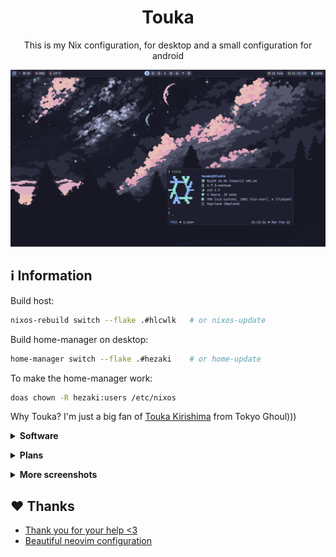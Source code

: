 <h1 align="center"> Touka </h1>

<p align="center">
This is my Nix configuration, for desktop and a small configuration for android
</p>

![Screenshot](1.png)

## ℹ️ Information

Build host:
```bash
nixos-rebuild switch --flake .#hlcwlk   # or nixos-update
```

Build home-manager on desktop:
```bash 
home-manager switch --flake .#hezaki    # or home-update
```

To make the home-manager work:
```bash 
doas chown -R hezaki:users /etc/nixos  
``` 

Why Touka? I'm just a big fan of [Touka Kirishima](https://tokyoghoul.fandom.com/wiki/Touka_Kirishima) from Tokyo Ghoul)))

<details>
  <summary><b>Software</b></summary>
<br>

- **Wayland compositor** - [Hyprland](https://hyprland.org/)
- **Bar** - [Waybar](https://github.com/Alexays/Waybar)
- **Browser** - [Firefox](https://www.mozilla.org/)
- **Terminal** - [Foot](https://codeberg.org/dnkl/foot)
- **Editor** - [Neovim](https://neovim.io/), [Emacs](https://www.gnu.org/software/emacs/)
- **Shell** - [Zsh](https://www.zsh.org/)
- **Notifications** - [Dunst](https://github.com/dunst-project/dunst)
- **Launcher** - [Anyrun](https://github.com/Kirottu/anyrun)
- **Wallpapers** - `home/hezaki/themes/images/`

<br></details>

<details>
  <summary><b>Plans</b></summary>
<br>

- [ ] Make extended readme
- [ ] Create a script to run the config

</br></details>

<details>
  <summary><b>More screenshots</b></summary>
<br>

* Neovim 
![Screenshot](nvim.png)
* Anyrun
![Screenshot](anyrun.png)
* Firefox
![Screenshot](firefox.png)
* Scrcpy
![Screenshot](scrcpy.png)

</br></details>
## ❤️ Thanks 
- [Thank you for your help <3](https://codeberg.org/ghosty)
- [Beautiful neovim configuration](https://github.com/Manas140/Conscious/tree/main)
